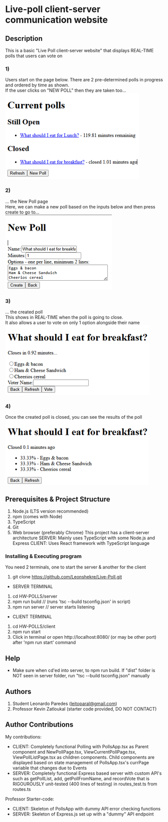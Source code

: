 # Live-poll client-server communication website

## Description
This is a basic "Live Poll client-server website" that displays REAL-TIME polls that users can vote on<br/>

### 1)
Users start on the page below. There are 2 pre-determined polls in progress and ordered
by time as shown.<br/>
If the user clicks on "NEW POLL" then they are taken too...<br/>
![alt text][PollListPageImg]<br/>

### 2)
... the New Poll page<br/>
Here, we can make a new poll based on the inputs below and then press create to go to...<br/>
![alt text][NewpollImg1]<br/>

### 3)
... the created poll<br/>
This shows in REAL-TIME when the poll is going to close.<br/>
It also allows a user to vote on only 1 option alongside their name<br/>
![alt text][NewPollImg2]<br/>

### 4)
Once the created poll is closed, you can see the results of the poll<br/>
![alt text][ClosedPollImg]<br/>




[ClosedPollImg]: https://github.com/Leonshekre/Live-Poll/blob/main/client/src/LivePoll_ExampleImages/ClosedPoll.png "Closed Poll Img"
[NewPollImg1]: https://github.com/Leonshekre/Live-Poll/blob/main/client/src/LivePoll_ExampleImages/NewPoll_AboutToCreatePoll.png "New Poll Img 1"
[NewPollImg2]: https://github.com/Leonshekre/Live-Poll/blob/main/client/src/LivePoll_ExampleImages/NewPoll_CreatedPoll.png "New Poll Img 2"
[PollListPageImg]: https://github.com/Leonshekre/Live-Poll/blob/main/client/src/LivePoll_ExampleImages/PollListPage_Examples.png "Poll List Page Img"

## Prerequisites & Project Structure
1. Node.js (LTS version recommended)
2. npm (comes with Node)
3. TypeScript
4. Git
5. Web browser (preferably Chrome)
This project has a client-server architecture
SERVER: Mainly uses TypeScript with some Node.js and Express
CLIENT: Uses React framework with TypeScript language

### Installing & Executing program
You need 2 terminals, one to start the server & another for the client
1. git clone https://github.com/Leonshekre/Live-Poll.git
- SERVER TERMINAL
1. cd HW-POLLS/server
2. npm run build  // (runs 'tsc --build tsconfig.json' in script)
3. npm run server  // server starts listening
- CLIENT TERMINAL
1. cd HW-POLLS/client
2. npm run start
3. Click in terminal or open http://localhost:8080/ (or may be other port) after 'npm run start' command

## Help
- Make sure when cd'ed into server, to npm run build. If "dist" folder is NOT seen in server folder, run "tsc --build tsconfig.json" manually

## Authors
1. Student Leonardo Paredes (leitoparal@gmail.com)
2. Professor Kevin Zatloukal (starter code provided, DO NOT CONTACT)

## Author Contributions
My contributions: 
- CLIENT: Completely functional Polling with PollsApp.tsx as Parent component and NewPollPage.tsx, ViewCurrentPollPage.tsx, ViewPollListPage.tsx as children components. Child components are displayed based on state management of PollsApp.tsx's currPage variable that changes due to Events
- SERVER: Completely functional Express based server with custom API's such as getPollList, add, getPollFromName, and recordVote that is RIGOUROUSLY unit-tested (400 lines of testing) in routes_test.ts from routes.ts

Professor Starter-code: 
- CLIENT: Skeleton of PollsApp with dummy API error checking functions
- SERVER: Skeleton of Express.js set up with a "dummy" API endpoint




